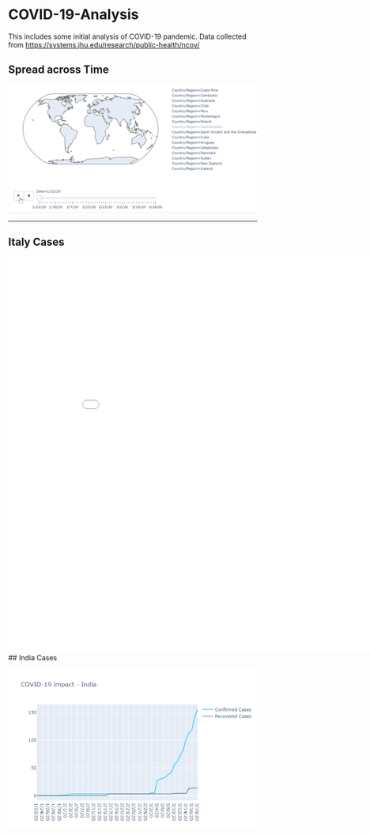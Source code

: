# COVID-19-Analysis

This includes some initial analysis of COVID-19 pandemic.
Data collected from https://systems.jhu.edu/research/public-health/ncov/


## Spread across Time

![](https://raw.githubusercontent.com/prateekiiest/COVID-19-Analysis/master/covid-world.gif?token=AD2K44VHNXSE7TVW3RCQ6YK6PWECE)



-------------------------------------

## Italy Cases


<iframe width="900" height="800" frameborder="0" scrolling="no" src="//plotly.com/~prateekkol21/85.embed"></iframe>
## India Cases

![](https://raw.githubusercontent.com/prateekiiest/COVID-19-Analysis/master/newplot%20(2).png)


